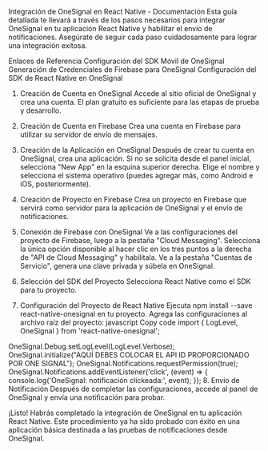 
Integración de OneSignal en React Native - Documentación
Esta guía detallada te llevará a través de los pasos necesarios para integrar OneSignal en tu aplicación React Native y habilitar el envío de notificaciones. Asegúrate de seguir cada paso cuidadosamente para lograr una integración exitosa.

Enlaces de Referencia
Configuración del SDK Móvil de OneSignal
Generación de Credenciales de Firebase para OneSignal
Configuración del SDK de React Native en OneSignal
1. Creación de Cuenta en OneSignal
Accede al sitio oficial de OneSignal y crea una cuenta. El plan gratuito es suficiente para las etapas de prueba y desarrollo.

2. Creación de Cuenta en Firebase
Crea una cuenta en Firebase para utilizar su servidor de envío de mensajes.

3. Creación de la Aplicación en OneSignal
Después de crear tu cuenta en OneSignal, crea una aplicación. Si no se solicita desde el panel inicial, selecciona "New App" en la esquina superior derecha. Elige el nombre y selecciona el sistema operativo (puedes agregar más, como Android e iOS, posteriormente).

4. Creación de Proyecto en Firebase
Crea un proyecto en Firebase que servirá como servidor para la aplicación de OneSignal y el envío de notificaciones.

5. Conexión de Firebase con OneSignal
Ve a las configuraciones del proyecto de Firebase, luego a la pestaña "Cloud Messaging".
Selecciona la única opción disponible al hacer clic en los tres puntos a la derecha de "API de Cloud Messaging" y habilítala.
Ve a la pestaña "Cuentas de Servicio", genera una clave privada y súbela en OneSignal.
6. Selección del SDK del Proyecto
Selecciona React Native como el SDK para tu proyecto.

7. Configuración del Proyecto de React Native
Ejecuta npm install --save react-native-onesignal en tu proyecto.
Agrega las configuraciones al archivo raíz del proyecto:
javascript
Copy code
import { LogLevel, OneSignal } from 'react-native-onesignal';

OneSignal.Debug.setLogLevel(LogLevel.Verbose);
OneSignal.initialize("AQUÍ DEBES COLOCAR EL API ID PROPORCIONADO POR ONE SIGNAL");
OneSignal.Notifications.requestPermission(true);
OneSignal.Notifications.addEventListener('click', (event) => {
  console.log('OneSignal: notificación clickeada:', event);
});
8. Envío de Notificación
Después de completar las configuraciones, accede al panel de OneSignal y envía una notificación para probar.

¡Listo! Habrás completado la integración de OneSignal en tu aplicación React Native. Este procedimiento ya ha sido probado con éxito en una aplicación básica destinada a las pruebas de notificaciones desde OneSignal.